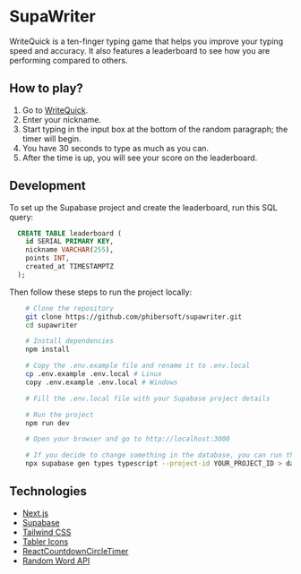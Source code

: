 # SupaWriter

WriteQuick is a ten-finger typing game that helps you improve your typing speed and accuracy. It also features a
leaderboard to see how you are performing compared to others.

## How to play?

1. Go to [WriteQuick](https://writequick.vercel.app).
2. Enter your nickname.
3. Start typing in the input box at the bottom of the random paragraph; the timer will begin.
4. You have 30 seconds to type as much as you can.
5. After the time is up, you will see your score on the leaderboard.

## Development

To set up the Supabase project and create the leaderboard, run this SQL query:

```sql
  CREATE TABLE leaderboard (
    id SERIAL PRIMARY KEY,
    nickname VARCHAR(255),
    points INT,
    created_at TIMESTAMPTZ
  );
```

Then follow these steps to run the project locally:

```bash
    # Clone the repository
    git clone https://github.com/phibersoft/supawriter.git
    cd supawriter

    # Install dependencies
    npm install

    # Copy the .env.example file and rename it to .env.local
    cp .env.example .env.local # Linux
    copy .env.example .env.local # Windows

    # Fill the .env.local file with your Supabase project details

    # Run the project
    npm run dev

    # Open your browser and go to http://localhost:3000

    # If you decide to change something in the database, you can run the following command to generate the types
    npx supabase gen types typescript --project-id YOUR_PROJECT_ID > database.types.ts
```

## Technologies

- [Next.js](https://nextjs.org)
- [Supabase](https://supabase.io)
- [Tailwind CSS](https://tailwindcss.com)
- [Tabler Icons](https://tablericons.com)
- [ReactCountdownCircleTimer](https://www.npmjs.com/package/react-countdown-circle-timer)
- [Random Word API](https://random-word-api.vercel.app/)
